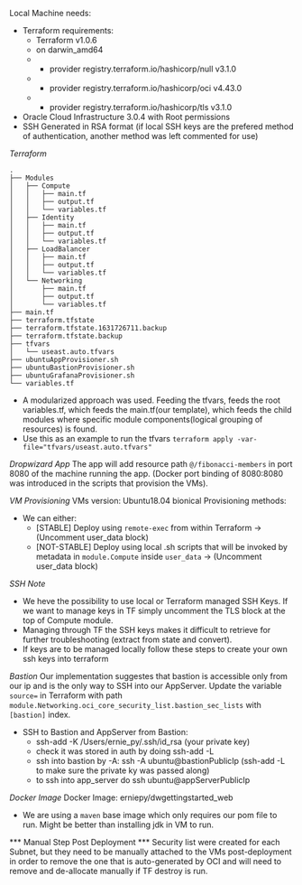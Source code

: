 Local Machine needs:
- Terraform requirements:
  - Terraform v1.0.6
  - on darwin_amd64
  - + provider registry.terraform.io/hashicorp/null v3.1.0
  - + provider registry.terraform.io/hashicorp/oci v4.43.0
  - + provider registry.terraform.io/hashicorp/tls v3.1.0
- Oracle Cloud Infrastructure 3.0.4 with Root permissions
- SSH Generated in RSA format (if local SSH keys are the prefered method of authentication, another method was left commented for use)

*Terraform*
```
.
├── Modules
│   ├── Compute
│   │   ├── main.tf
│   │   ├── output.tf
│   │   └── variables.tf
│   ├── Identity
│   │   ├── main.tf
│   │   ├── output.tf
│   │   └── variables.tf
│   ├── LoadBalancer
│   │   ├── main.tf
│   │   ├── output.tf
│   │   └── variables.tf
│   └── Networking
│       ├── main.tf
│       ├── output.tf
│       └── variables.tf
├── main.tf
├── terraform.tfstate
├── terraform.tfstate.1631726711.backup
├── terraform.tfstate.backup
├── tfvars
│   └── useast.auto.tfvars
├── ubuntuAppProvisioner.sh
├── ubuntuBastionProvisioner.sh
├── ubuntuGrafanaProvisioner.sh
└── variables.tf
```

- A modularized approach was used. Feeding the tfvars, feeds the root variables.tf, which feeds the main.tf(our template), which feeds the child modules where specific module components(logical grouping of resources) is found.
- Use this as an example to run the tfvars ```terraform apply -var-file="tfvars/useast.auto.tfvars"```

*Dropwizard App*
The app will add resource path ```@/fibonacci-members``` in port 8080 of the machine running the app. (Docker port binding of 8080:8080 was introduced in the scripts that provision the VMs).

*VM Provisioning*
VMs version: Ubuntu18.04 bionical
Provisioning methods:
- We can either: 
    - [STABLE] Deploy using ```remote-exec``` from within Terraform -> (Uncomment user_data block)
    - [NOT-STABLE] Deploy using local .sh scripts that will be invoked by metadata in ```module.Compute``` inside ```user_data``` -> (Uncomment user_data block)

*SSH Note*
- We heve the possibility to use local or Terraform managed SSH Keys. If we want to manage keys in TF simply uncomment the TLS block at the top of Compute module.
- Managing through TF the SSH keys makes it difficult to retrieve for further troubleshooting (extract from state and convert).
- If keys are to be managed locally follow these steps to create your own ssh keys into terraform

*Bastion*
Our implementation suggestes that bastion is accessible only from our ip and is the only way to SSH into our AppServer.
Update the variable ```source=``` in Terraform with path ```module.Networking.oci_core_security_list.bastion_sec_lists``` with ```[bastion]``` index.
- SSH to Bastion and AppServer from Bastion:
  - ssh-add -K /Users/ernie_py/.ssh/id_rsa (your private key)
  - check it was stored in auth by doing ssh-add -L
  - ssh into bastion by -A: ssh -A ubuntu@bastionPublicIp (ssh-add -L to make sure the private ky was passed along)
  - to ssh into app_server do ssh ubuntu@appServerPublicIp

*Docker Image*
Docker Image: erniepy/dwgettingstarted_web
- We are using a ```maven``` base image which only requires our pom file to run. Might be better than installing jdk in VM to run.

*** Manual Step Post Deployment ***
Security list were created for each Subnet, but they need to be manually attached to the VMs post-deployment in order to remove the one that is auto-generated by OCI and will need to remove and de-allocate manually if TF destroy is run.
